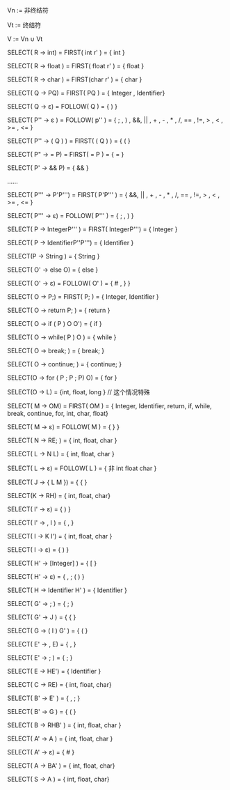 Vn :=  非终结符

Vt := 终结符

V := Vn ∪ Vt



SELECT( R  →  int) = FIRST( int r' ) = { int }

SELECT( R  → float   ) = FIRST( float r' ) = { float }

SELECT( R  →   char  )  = FIRST(char r' ) = { char }

SELECT( Q  → PQ) = FIRST( PQ ) = { Integer ,  Identifier}

SELECT( Q → ε) = FOLLOW( Q ) = { ) }

SELECT( P'' →  ε ) = FOLLOW( p'' ) = { ; ,  ) ,   &&,   || ,  + , - , * , /,  == , !=,  > ,  < ,  >= , <=  }

SELECT( P'' →  ( Q )  ) =  FIRST( ( Q ) ) = { ( } 

SELECT( P"  →  = P) = FIRST( = P ) = { = }

SELECT( P' →  && P) = { && }

......

SELECT( P''' →  P'P''') = FIRST( P'P''' ) = { &&,   || ,  + , - , * , /,  == , !=,  > ,  < ,  >= , <= }

SELECT( P'''  →  ε) = FOLLOW( P''' ) = { ;  ,  )  }

SELECT( P  →  IntegerP''' ) = FIRST( IntegerP''') = { Integer }

SELECT( P  →  IdentifierP''P''') = { Identifier }

SELECT(P  →  String )  =  { String }

SELECT( O' → else O) = { else }

SELECT( O'  →  ε) = FOLLOW( O' ) = { # ,   }  }

SELECT( O  →  P;) = FIRST( P; ) = { Integer,  Identifier }

SELECT( O  →  return P; ) = { return }

SELECT( O → if ( P ) O O') = { if }

SELECT( O  → while( P ) O ) = { while }

SELECT( O  → break; ) = { break; }

SELECT( O  →  continue;  ) =  { continue; }

SELECT(O  → for ( P ; P ; P) O) = { for }

SELECT(O   →  L) =  {int, float, long } // 这个情况特殊

SELECT( M  →  OM) = FIRST( OM ) = { Integer, Identifier, return, if, while, break, continue, for, int, char, float}

SELECT( M  →  ε) = FOLLOW( M ) = {  }  }

SELECT( N  →  RE; )  = { int,  float,  char }

SELECT( L  →  N L) =   { int,  float,  char }

SELECT( L  →  ε)  = FOLLOW( L ) = { 非 int  float  char }

SELECT( J  →  { L M }) = {  {  }

SELECT(K  →  RH) =  { int,  float,  char}

SELECT( I'  →  ε)  = { ) }

SELECT( I'  →  , I ) = { , }

SELECT( I  →  K I') =  { int,  float,  char }

SELECT( I  →  ε) =  {  )  }

SELECT( H'  →   [Integer]  ) =  { [   }

SELECT( H'  →  ε) = {  ,   ;   (   )  }

SELECT( H  →  Identifier H' ) = { Identifier }

SELECT( G'  →  ; ) = { ; }

SELECT( G'  →   J )  = {  {  }

SELECT( G →  ( I ) G' ) = { (  }

SELECT( E'  →  , E)  = { , }

SELECT( E'  →  ; ) =  { ; }

SELECT( E  →  HE') = {  Identifier  }

SELECT( C  →  RE) = { int,  float,  char}

SELECT( B'  →  E' ) = { ,   ;  }

SELECT( B' →   G ) =  {  (  }

SELECT( B  →  RHB' ) = { int,  float,  char }

SELECT( A'  →  A ) =  { int,  float,  char }

SELECT( A'  →  ε)  = { # }

SELECT( A  →  BA' )  = { int,  float,  char}

SELECT( S  →  A )  =  { int,  float,  char}



